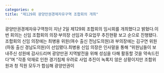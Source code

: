 ```yaml
---
categories: e
title: "제129회 광양만권경제자유구역 조합회의 개최"
---
```

광양만권경제자유구역청이 지난 2일 제129회 조합회의 임시회를 개최했다고 밝혔다.이번 회의는 신임 조합회의 의장·부의장 선임과 주요업무 추진현황 보고 순으로 진행됐다.조합회의 신임 의장에는 최병용 위원(여수 출신 전남도의원)과 부의장에는 김구연 위원(하동 출신 경남도의원)이 선임됐다.최병용 신임 의장은 인사말을 통해 “위원님들이 보내주신 성원에 감사드리며 광양만권 지역발전을 위해 성심을 다해 활동할 것을 약속드린다”며 “각종 악재로 인한 경기침체 우려로 사업 추진이 녹록지 않은 상황이지만 조합위원과 청 직원 모두가 합심해 광양만권이